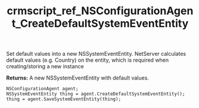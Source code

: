 ﻿---
title: crmscript_ref_NSConfigurationAgent_CreateDefaultSystemEventEntity
description: NSSystemEventEntity CreateDefaultSystemEventEntity()
intellisense: NSConfigurationAgent.CreateDefaultSystemEventEntity
keywords: NSConfigurationAgent,CreateDefaultSystemEventEntity
so.topic: reference
---
	  
Set default values into a new NSSystemEventEntity.
NetServer calculates default values (e.g. Country) on the entity, which is required when creating/storing a new instance
	  
**Returns:** A new NSSystemEventEntity with default values.

```crmscript
NSConfigurationAgent agent;
NSSystemEventEntity thing = agent.CreateDefaultSystemEventEntity();
thing = agent.SaveSystemEventEntity(thing);
```

